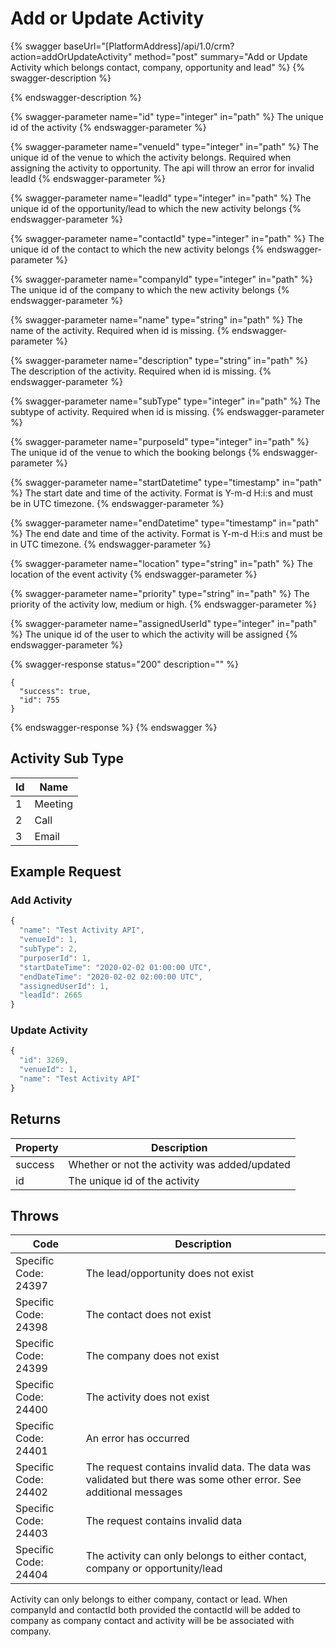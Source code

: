 # Add or Update Activity

{% swagger baseUrl="[PlatformAddress]/api/1.0/crm?action=addOrUpdateActivity" method="post" summary="Add or Update Activity which belongs contact, company, opportunity and lead" %}
{% swagger-description %}

{% endswagger-description %}

{% swagger-parameter name="id" type="integer" in="path" %}
The unique id of the activity
{% endswagger-parameter %}

{% swagger-parameter name="venueId" type="integer" in="path" %}
The unique id of the venue to which the activity belongs. Required when assigning the activity to opportunity. The api will throw an error for invalid leadId
{% endswagger-parameter %}

{% swagger-parameter name="leadId" type="integer" in="path" %}
The unique id of the opportunity/lead to which the new activity belongs
{% endswagger-parameter %}

{% swagger-parameter name="contactId" type="integer" in="path" %}
The unique id of the contact to which the new activity belongs
{% endswagger-parameter %}

{% swagger-parameter name="companyId" type="integer" in="path" %}
The unique id of the company to which the new activity belongs
{% endswagger-parameter %}

{% swagger-parameter name="name" type="string" in="path" %}
The name of the activity. Required when id is missing.
{% endswagger-parameter %}

{% swagger-parameter name="description" type="string" in="path" %}
The description of the activity. Required when id is missing.
{% endswagger-parameter %}

{% swagger-parameter name="subType" type="integer" in="path" %}
The subtype of activity. Required when id is missing.
{% endswagger-parameter %}

{% swagger-parameter name="purposeId" type="integer" in="path" %}
The unique id of the venue to which the booking belongs
{% endswagger-parameter %}

{% swagger-parameter name="startDatetime" type="timestamp" in="path" %}
The start date and time of the activity. Format is Y-m-d H:i:s and must be in UTC timezone.
{% endswagger-parameter %}

{% swagger-parameter name="endDatetime" type="timestamp" in="path" %}
The end date and time of the activity. Format is Y-m-d H:i:s and must be in UTC timezone.
{% endswagger-parameter %}

{% swagger-parameter name="location" type="string" in="path" %}
The location of the event activity
{% endswagger-parameter %}

{% swagger-parameter name="priority" type="string" in="path" %}
The priority of the activity low, medium or high.
{% endswagger-parameter %}

{% swagger-parameter name="assignedUserId" type="integer" in="path" %}
The unique id of the user to which the activity will be assigned
{% endswagger-parameter %}

{% swagger-response status="200" description="" %}
```
{
  "success": true,
  "id": 755
}
```
{% endswagger-response %}
{% endswagger %}

## Activity Sub Type

| Id | Name    |
| -- | ------- |
| 1  | Meeting |
| 2  | Call    |
| 3  | Email   |

## Example Request

### Add Activity

```javascript
{
  "name": "Test Activity API",
  "venueId": 1,
  "subType": 2,
  "purposerId": 1,
  "startDateTime": "2020-02-02 01:00:00 UTC",
  "endDateTime": "2020-02-02 02:00:00 UTC",
  "assignedUserId": 1,
  "leadId": 2665
}
```

### Update Activity

```javascript
{
  "id": 3269,
  "venueId": 1,
  "name": "Test Activity API"
}
```

## Returns

| Property | Description                                   |
| -------- | --------------------------------------------- |
| success  | Whether or not the activity was added/updated |
| id       | The unique id of the activity                 |

## Throws

| Code                 | Description                                                                                                       |
| -------------------- | ----------------------------------------------------------------------------------------------------------------- |
| Specific Code: 24397 | The lead/opportunity does not exist                                                                               |
| Specific Code: 24398 | The contact does not exist                                                                                        |
| Specific Code: 24399 | The company does not exist                                                                                        |
| Specific Code: 24400 | The activity does not exist                                                                                       |
| Specific Code: 24401 | An error has occurred                                                                                             |
| Specific Code: 24402 | The request contains invalid data. The data was validated but there was some other error. See additional messages |
| Specific Code: 24403 | The request contains invalid data                                                                                 |
| Specific Code: 24404 | The activity can only belongs to either contact, company or opportunity/lead                                      |

Activity can only belongs to either company, contact or lead. When companyId and contactId both provided the contactId will be added to company as company contact and activity will be be associated with company.
